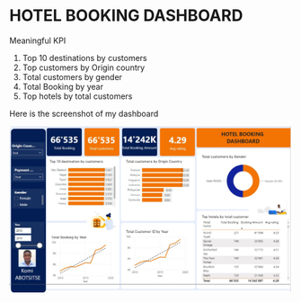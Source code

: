 # HOTEL BOOKING DASHBOARD

Meaningful KPI

1. Top 10 destinations by customers
2. Top customers by Origin country 
3. Total customers by gender
4. Total Booking by year 
5. Top hotels by total customers


Here is the screenshot of my dashboard 

![This is an image](https://github.com/sarkvido/HOTEL-BOOKING-DASHBOARD-IN-POWER-BI-/blob/main/dashboard_picture.jpg)
